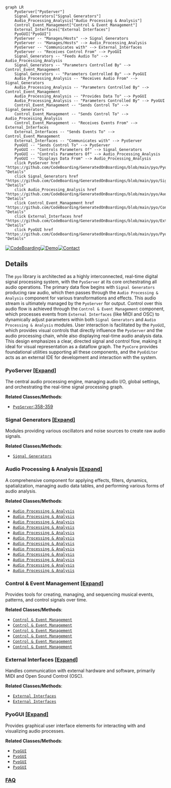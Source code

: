 ```mermaid
graph LR
    PyoServer["PyoServer"]
    Signal_Generators["Signal Generators"]
    Audio_Processing_Analysis["Audio Processing & Analysis"]
    Control_Event_Management["Control & Event Management"]
    External_Interfaces["External Interfaces"]
    PyoGUI["PyoGUI"]
    PyoServer -- "Manages/Hosts" --> Signal_Generators
    PyoServer -- "Manages/Hosts" --> Audio_Processing_Analysis
    PyoServer -- "Communicates with" --> External_Interfaces
    PyoServer -- "Receives Control From" --> PyoGUI
    Signal_Generators -- "Feeds Audio To" --> Audio_Processing_Analysis
    Signal_Generators -- "Parameters Controlled By" --> Control_Event_Management
    Signal_Generators -- "Parameters Controlled By" --> PyoGUI
    Audio_Processing_Analysis -- "Receives Audio From" --> Signal_Generators
    Audio_Processing_Analysis -- "Parameters Controlled By" --> Control_Event_Management
    Audio_Processing_Analysis -- "Provides Data To" --> PyoGUI
    Audio_Processing_Analysis -- "Parameters Controlled By" --> PyoGUI
    Control_Event_Management -- "Sends Control To" --> Signal_Generators
    Control_Event_Management -- "Sends Control To" --> Audio_Processing_Analysis
    Control_Event_Management -- "Receives Events From" --> External_Interfaces
    External_Interfaces -- "Sends Events To" --> Control_Event_Management
    External_Interfaces -- "Communicates with" --> PyoServer
    PyoGUI -- "Sends Control To" --> PyoServer
    PyoGUI -- "Controls Parameters Of" --> Signal_Generators
    PyoGUI -- "Controls Parameters Of" --> Audio_Processing_Analysis
    PyoGUI -- "Displays Data From" --> Audio_Processing_Analysis
    click PyoServer href "https://github.com/CodeBoarding/GeneratedOnBoardings/blob/main/pyo/PyoServer.md" "Details"
    click Signal_Generators href "https://github.com/CodeBoarding/GeneratedOnBoardings/blob/main/pyo/Signal_Generators.md" "Details"
    click Audio_Processing_Analysis href "https://github.com/CodeBoarding/GeneratedOnBoardings/blob/main/pyo/Audio_Processing_Analysis.md" "Details"
    click Control_Event_Management href "https://github.com/CodeBoarding/GeneratedOnBoardings/blob/main/pyo/Control_Event_Management.md" "Details"
    click External_Interfaces href "https://github.com/CodeBoarding/GeneratedOnBoardings/blob/main/pyo/External_Interfaces.md" "Details"
    click PyoGUI href "https://github.com/CodeBoarding/GeneratedOnBoardings/blob/main/pyo/PyoGUI.md" "Details"
```

[![CodeBoarding](https://img.shields.io/badge/Generated%20by-CodeBoarding-9cf?style=flat-square)](https://github.com/CodeBoarding/CodeBoarding)[![Demo](https://img.shields.io/badge/Try%20our-Demo-blue?style=flat-square)](https://www.codeboarding.org/demo)[![Contact](https://img.shields.io/badge/Contact%20us%20-%20contact@codeboarding.org-lightgrey?style=flat-square)](mailto:contact@codeboarding.org)

## Details

The `pyo` library is architected as a highly interconnected, real-time digital signal processing system, with the `PyoServer` at its core orchestrating all audio operations. The primary data flow begins with `Signal Generators` producing raw audio, which then passes through the `Audio Processing & Analysis` component for various transformations and effects. This audio stream is ultimately managed by the `PyoServer` for output. Control over this audio flow is achieved through the `Control & Event Management` component, which processes events from `External Interfaces` (like MIDI and OSC) to dynamically adjust parameters within both `Signal Generators` and `Audio Processing & Analysis` modules. User interaction is facilitated by the `PyoGUI`, which provides visual controls that directly influence the `PyoServer` and the audio processing chain, while also displaying real-time audio analysis data. This design emphasizes a clear, directed signal and control flow, making it ideal for visual representation as a dataflow graph. The `PyoCore` provides foundational utilities supporting all these components, and the `PyoEditor` acts as an external IDE for development and interaction with the system.

### PyoServer [[Expand]](./PyoServer.md)
The central audio processing engine, managing audio I/O, global settings, and orchestrating the real-time signal processing graph.


**Related Classes/Methods**:

- <a href="https://github.com/belangeo/pyo/blob/master/pyo/lib/_core.py#L358-L359" target="_blank" rel="noopener noreferrer">`PyoServer`:358-359</a>


### Signal Generators [[Expand]](./Signal_Generators.md)
Modules providing various oscillators and noise sources to create raw audio signals.


**Related Classes/Methods**:

- <a href="https://github.com/belangeo/pyo/blob/master/pyo/lib/generators.py" target="_blank" rel="noopener noreferrer">`Signal Generators`</a>


### Audio Processing & Analysis [[Expand]](./Audio_Processing_Analysis.md)
A comprehensive component for applying effects, filters, dynamics, spatialization, managing audio data tables, and performing various forms of audio analysis.


**Related Classes/Methods**:

- <a href="https://github.com/belangeo/pyo/blob/master/pyo/lib/effects.py" target="_blank" rel="noopener noreferrer">`Audio Processing & Analysis`</a>
- <a href="https://github.com/belangeo/pyo/blob/master/pyo/lib/dynamics.py" target="_blank" rel="noopener noreferrer">`Audio Processing & Analysis`</a>
- <a href="https://github.com/belangeo/pyo/blob/master/pyo/lib/pan.py" target="_blank" rel="noopener noreferrer">`Audio Processing & Analysis`</a>
- <a href="https://github.com/belangeo/pyo/blob/master/pyo/lib/hrtf.py" target="_blank" rel="noopener noreferrer">`Audio Processing & Analysis`</a>
- <a href="https://github.com/belangeo/pyo/blob/master/pyo/lib/matrixprocess.py" target="_blank" rel="noopener noreferrer">`Audio Processing & Analysis`</a>
- <a href="https://github.com/belangeo/pyo/blob/master/pyo/lib/filters.py" target="_blank" rel="noopener noreferrer">`Audio Processing & Analysis`</a>
- <a href="https://github.com/belangeo/pyo/blob/master/pyo/lib/analysis.py" target="_blank" rel="noopener noreferrer">`Audio Processing & Analysis`</a>
- <a href="https://github.com/belangeo/pyo/blob/master/pyo/lib/fourier.py" target="_blank" rel="noopener noreferrer">`Audio Processing & Analysis`</a>
- <a href="https://github.com/belangeo/pyo/blob/master/pyo/lib/phasevoc.py" target="_blank" rel="noopener noreferrer">`Audio Processing & Analysis`</a>
- <a href="https://github.com/belangeo/pyo/blob/master/pyo/lib/tables.py" target="_blank" rel="noopener noreferrer">`Audio Processing & Analysis`</a>
- <a href="https://github.com/belangeo/pyo/blob/master/pyo/lib/players.py" target="_blank" rel="noopener noreferrer">`Audio Processing & Analysis`</a>
- <a href="https://github.com/belangeo/pyo/blob/master/pyo/lib/tableprocess.py" target="_blank" rel="noopener noreferrer">`Audio Processing & Analysis`</a>


### Control & Event Management [[Expand]](./Control_Event_Management.md)
Provides tools for creating, managing, and sequencing musical events, patterns, and control signals over time.


**Related Classes/Methods**:

- <a href="https://github.com/belangeo/pyo/blob/master/pyo/lib/events.py" target="_blank" rel="noopener noreferrer">`Control & Event Management`</a>
- <a href="https://github.com/belangeo/pyo/blob/master/pyo/lib/triggers.py" target="_blank" rel="noopener noreferrer">`Control & Event Management`</a>
- <a href="https://github.com/belangeo/pyo/blob/master/pyo/lib/pattern.py" target="_blank" rel="noopener noreferrer">`Control & Event Management`</a>
- <a href="https://github.com/belangeo/pyo/blob/master/pyo/lib/randoms.py" target="_blank" rel="noopener noreferrer">`Control & Event Management`</a>
- <a href="https://github.com/belangeo/pyo/blob/master/pyo/lib/controls.py" target="_blank" rel="noopener noreferrer">`Control & Event Management`</a>
- <a href="https://github.com/belangeo/pyo/blob/master/pyo/lib/mmlmusic.py" target="_blank" rel="noopener noreferrer">`Control & Event Management`</a>


### External Interfaces [[Expand]](./External_Interfaces.md)
Handles communication with external hardware and software, primarily MIDI and Open Sound Control (OSC).


**Related Classes/Methods**:

- <a href="https://github.com/belangeo/pyo/blob/master/pyo/lib/midi.py" target="_blank" rel="noopener noreferrer">`External Interfaces`</a>
- <a href="https://github.com/belangeo/pyo/blob/master/pyo/lib/opensndctrl.py" target="_blank" rel="noopener noreferrer">`External Interfaces`</a>


### PyoGUI [[Expand]](./PyoGUI.md)
Provides graphical user interface elements for interacting with and visualizing audio processes.


**Related Classes/Methods**:

- <a href="https://github.com/belangeo/pyo/blob/master/pyo/lib/wxgui.py" target="_blank" rel="noopener noreferrer">`PyoGUI`</a>
- <a href="https://github.com/belangeo/pyo/blob/master/pyo/lib/_wxwidgets.py" target="_blank" rel="noopener noreferrer">`PyoGUI`</a>
- <a href="https://github.com/belangeo/pyo/blob/master/pyo/lib/_tkwidgets.py" target="_blank" rel="noopener noreferrer">`PyoGUI`</a>
- <a href="https://github.com/belangeo/pyo/blob/master/pyo/lib/_widgets.py" target="_blank" rel="noopener noreferrer">`PyoGUI`</a>




### [FAQ](https://github.com/CodeBoarding/GeneratedOnBoardings/tree/main?tab=readme-ov-file#faq)
